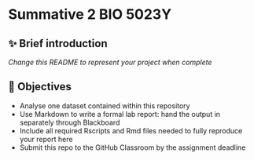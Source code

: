 # Summative 2 BIO 5023Y

## ✨ Brief introduction

*Change this README to represent your project when complete*

## 🎯 Objectives
 
- Analyse one dataset contained within this repository
- Use Markdown to write a formal lab report: hand the output in separately through Blackboard
- Include all required Rscripts and Rmd files needed to fully reproduce your report here
- Submit this repo to the GitHub Classroom by the assignment deadline




